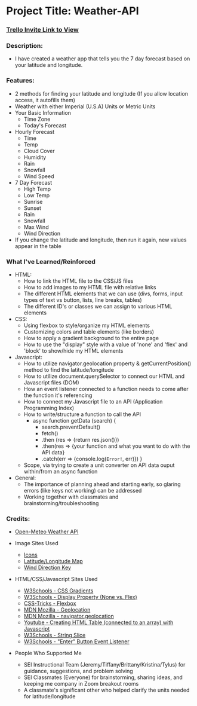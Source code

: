 # Project Title: Weather-API

### [Trello Invite Link to View](https://trello.com/invite/b/8Jibxuu4/750705a2f1c82f0abe6ff47730fcf268/weather-api "Trello")

### Description: 
- I have created a weather app that tells you the 7 day forecast based on your latitude and longitude.

### Features:
- 2 methods for finding your latitude and longitude (If you allow location access, it autofills them)
- Weather with either Imperial (U.S.A) Units or Metric Units
- Your Basic Information
    - Time Zone
    - Today's Forecast
- Hourly Forecast
    - Time
    - Temp
    - Cloud Cover
    - Humidity
    - Rain
    - Snowfall
    - Wind Speed
- 7 Day Forecast
    - High Temp
    - Low Temp
    - Sunrise
    - Sunset 
    - Rain
    - Snowfall
    - Max Wind
    - Wind Direction
- If you change the latitude and longitude, then run it again, new values appear in the table

### What I've Learned/Reinforced
- HTML: 
    - How to link the HTML file to the CSS/JS files
    - How to add images to my HTML file with relative links
    - The different HTML elements that we can use (divs, forms, input types of text vs button, lists, line breaks, tables)
    - The different ID's or classes we can assign to various HTML elements
- CSS: 
    - Using flexbox to style/organize my HTML elements
    - Customizing colors and table elements (like borders)
    - How to apply a gradient background to the entire page
    - How to use the "display" style with a value of 'none' and 'flex' and 'block' to show/hide my HTML elements
- Javascript: 
    - How to utilize navigator.geolocation property & getCurrentPosition() method to find the latitude/longitude
    - How to utilize document.querySelector to connect our HTML and Javascript files (DOM)
    - How an event listener connected to a function needs to come after the function it's referencing
    - How to connect my Javascript file to an API (Application Programming Index)
    - How to write/structure a function to call the API
        - async function getData (search) {
            - search.preventDefault()
            - fetch()
            - .then (res => {return res.json()})
            - .then(res => {your function and what you want to do with the API data}
            - .catch(err => {console.log(`Error!`, err)})
        }
    - Scope, via trying to create a unit converter on API data ouput within/from an async function
- General: 
    - The importance of planning ahead and starting early, so glaring errors (like keys not working) can be addressed
    - Working together with classmates and brainstorming/troubleshooting

### Credits:  
- [Open-Meteo Weather API](https://open-meteo.com/en/docs "Open-Meteo Weather API")
- Image Sites Used
    - [Icons](https://icons8.com "Icons8")
    - [Latitude/Longitude Map](https://www.99worksheets.com/4th-grade/social-studies-4th-grade/latitude-and-longitude/ "Latitude and Longitude Map") 
    - [Wind Direction Key](https://allmaritime.blogspot.com/2009/11/weather-winds.html "Wind Direction Key")

- HTML/CSS/Javascript Sites Used
    - [W3Schools - CSS Gradients](https://www.w3schools.com/css/css3_gradients.asp "CSS Gradients")
    - [W3Schools - Display Property (None vs. Flex)](https://www.w3schools.com/jsref/prop_style_display.asp "Display Property")
    - [CSS-Tricks - Flexbox](https://css-tricks.com/snippets/css/a-guide-to-flexbox/ "CSS Tricks - Flexbox")
    - [MDN Mozilla - Geolocation](https://developer.mozilla.org/en-US/docs/Web/API/GeolocationCoordinates/longitude "MDN Geolocation")
    - [MDN Mozilla - navigator.geolocation](https://developer.mozilla.org/en-US/docs/Web/API/Navigator/geolocation "MDN navigator.geolocation")
    - [Youtube - Creating HTML Table (connected to an array) with Javascript](https://www.youtube.com/watch?v=XmdOZ5NSqb8 "Youtube Tutorial: JSON Array to HTML Table with Javascript")
    - [W3Schools - String Slice](https://www.w3schools.com/js/js_string_methods.asp"W3Schools "String Slice")
    - [W3Schools - "Enter" Button Event Listener](https://www.w3schools.com/HOWTO/howto_js_trigger_button_enter.asp "Trigger a Button Click on Enter")

- People Who Supported Me
    - SEI Instructional Team (Jeremy/Tiffany/Brittany/Kristina/Tylus) for guidance, suggestions, and problem solving
    - SEI Classmates (Everyone) for brainstorming, sharing ideas, and keeping me company in Zoom breakout rooms
    - A classmate's significant other who helped clarify the units needed for latitude/longitude